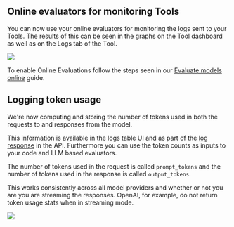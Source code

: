 ## Online evaluators for monitoring Tools

You can now use your online evaluators for monitoring the logs sent to your Tools. The results of this can be seen in the graphs on the Tool dashboard as well as on the Logs tab of the Tool.

![](../../../assets/images/1faa069-image.png)

To enable Online Evaluations follow the steps seen in our [Evaluate models online](/docs/guides/evaluate-models-online) guide.

## Logging token usage

We're now computing and storing the number of tokens used in both the requests to and responses from the model.

This information is available in the logs table UI and as part of the [log response](/api-reference/logs/get) in the API. Furthermore you can use the token counts as inputs to your code and LLM based evaluators.

The number of tokens used in the request is called `prompt_tokens` and the number of tokens used in the response is called `output_tokens`.

This works consistently across all model providers and whether or not you are you are streaming the responses. OpenAI, for example, do not return token usage stats when in streaming mode.

<img src="../../../assets/images/eafc6a2-Screenshot_2024-02-14_at_20.13.28.png" />
